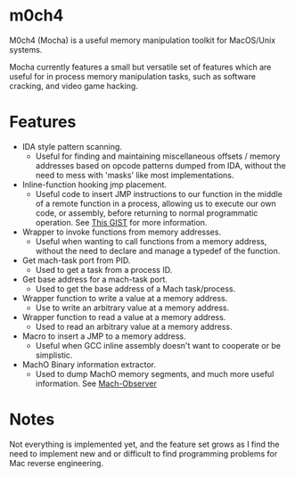 
# m0ch4
M0ch4 (Mocha) is a useful memory manipulation toolkit for MacOS/Unix systems.

Mocha currently features a small but versatile set of features which are useful for in process memory manipulation tasks, such as software cracking, and video game hacking. 

# Features
- IDA style pattern scanning. 
	- Useful for finding and maintaining miscellaneous offsets / memory addresses based on opcode patterns dumped from IDA, without the need to mess with 'masks' like most implementations. 
- Inline-function hooking jmp placement. 
	- Useful code to insert JMP instructions to our function in the middle of a remote function in a process, allowing us to execute our own code, or assembly, before returning to normal programmatic operation. See [This GIST](https://gist.github.com/ItsJustMeChris/1aeff828b43e6aa00a477b5c79da164c) for more information. 
- Wrapper to invoke functions from memory addresses.
	- Useful when wanting to call functions from a memory address, without the need to declare and manage a typedef of the function. 
- Get mach-task port from PID.
	- Used to get a task from a process ID. 
- Get base address for a mach-task port.
	- Used to get the base address of a Mach task/process. 
- Wrapper function to write a value at a memory address.
	- Use to write an arbitrary value at a memory address. 
- Wrapper function to read a value at a memory address. 
	- Used to read an arbitrary value at a memory address. 
- Macro to insert a JMP to a memory address. 
	- Useful when GCC inline assembly doesn't want to cooperate or be simplistic. 
- MachO Binary information extractor. 
	- Used to dump MachO memory segments, and much more useful information. See [Mach-Observer](https://github.com/ItsJustMeChris/mach-observer)

# Notes
Not everything is implemented yet, and the feature set grows as I find the need to implement new and or difficult to find programming problems for Mac reverse engineering. 
